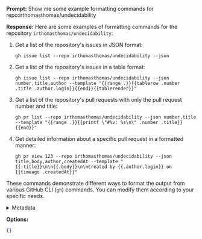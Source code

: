 **Prompt:**
Show me some example formatting commands for repo:irthomasthomas/undecidability


**Response:**
Here are some examples of formatting commands for the repository `irthomasthomas/undecidability`:

1. Get a list of the repository's issues in JSON format:
   ```
   gh issue list --repo irthomasthomas/undecidability --json
   ```

2. Get a list of the repository's issues in a table format:
   ```
   gh issue list --repo irthomasthomas/undecidability --json number,title,author --template "{{range .}}{{tablerow .number .title .author.login}}{{end}}{{tablerender}}"
   ```

3. Get a list of the repository's pull requests with only the pull request number and title:
   ```
   gh pr list --repo irthomasthomas/undecidability --json number,title --template "{{range .}}{{printf \"#%v: %s\n\" .number .title}}{{end}}"
   ```

4. Get detailed information about a specific pull request in a formatted manner:
   ```
   gh pr view 123 --repo irthomasthomas/undecidability --json title,body,author,createdAt --template "{{.title}}\n\n{{.body}}\n\nCreated by {{.author.login}} on {{timeago .createdAt}}"
   ```

These commands demonstrate different ways to format the output from various GitHub CLI (`gh`) commands. You can modify them according to your specific needs.

<details><summary>Metadata</summary>

- Duration: 6989 ms
- Datetime: 2024-01-02T14:23:27.546235
- Model: gpt-3.5-turbo-0613

</details>

**Options:**
```json
{}
```

